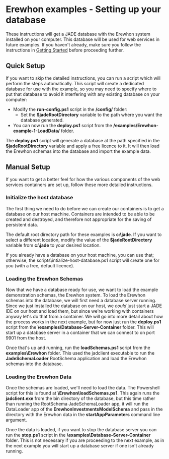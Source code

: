 # Erewhon examples - Setting up your database

These instructions will get a JADE database with the Erewhon system installed on your computer. This database will be used for web services in future examples. If you haven't already, make sure you follow the instructions in [Getting Started](./getting-started.md) before proceeding further.

## Quick Setup

If you want to skip the detailed instructions, you can run a script which will perform the steps automatically.
This script will create a dedicated database for use with the example, so you may need to specify where to put that database to avoid it interfering with any existing database on your computer:

- Modify the __run-config.ps1__ script in the __/config/__ folder:
  - Set the __$jadeRootDirectory__ variable to the path where you want the database generated.
- You can now run the __deploy.ps1__ script from the __/examples/Erewhon-example-1-LoadData/__ folder.

The __deploy.ps1__ script will generate a database at the path specified in the __$jadeRootDirectory__ variable and apply a free licence to it. It will then load the Erewhon schemas into the database and import the example data.

## Manual Setup

If you want to get a better feel for how the various components of the web services containers are set up, follow these more detailed instructions.

### Initialize the host database

The first thing we need to do before we can create our containers is to get a database on our host machine. Containers are intended to be able to be created and destroyed, and therefore not appropriate for the saving of persistent data.

The default root directory path for these examples is __c:\jade__. If you want to select a different location, modify the value of the __$jadeRootDirectory__ variable from __c:\jade__ to your desired location.

If you already have a database on your host machine, you can use that; otherwise, the scripts\intialize-host-database.ps1 script will create one for you (with a free, default licence).

### Loading the Erewhon Schemas

Now that we have a database ready for use, we want to load the example demonstration schemas, the Erewhon system.
To load the Erewhon schemas into the database, we will first need a database server running. Since we just installed the database on our host, we *could* just start a JADE IDE on our host and load them, but since we're working with containers anyway let's do that from a container.
We will go into more detail about how the process works in the next example, but for now just run the __deploy.ps1__ script from the __\examples\Database-Server-Container__ folder. This will start up a database server in a container that we can connect to on port 9901 from the host.

Once that's up and running, run the __loadSchemas.ps1__ script from the __examples\Erewhon__ folder. This used the jadclient executable to run the __JadeSchemaLoader__ RootSchema application and load the Erewhon schemas into the database.

### Loading the Erewhon Data

Once the schemas are loaded, we'll need to load the data. The Powershell script for this is found at __\Erewhon\loadSchemas.ps1__. This again runs the __jadclient.exe__ from the bin directory of the database, but this time rather than running the RootSchema JadeSchemaLoader app, it will run the DataLoader app of the __ErewhonInvestmentsModelSchema__ and pass in the directory with the Erewhon data in the __startAppParameters__ command line argument.

Once the data is loaded, if you want to stop the database server you can run the __stop.ps1__ script in the __\examples\Database-Server-Container__ folder. This is not necessary if you are proceeding to the next example, as in the next example you will start up a database server if one isn't already running.
